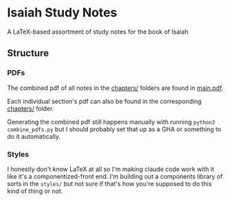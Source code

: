 # Isaiah Study Notes

A LaTeX-based assortment of study notes for the book of Isaiah

## Structure

### PDFs
The combined pdf of all notes in the [chapters/](./chapters/) folders are found in [main.pdf](./main.pdf).

Each individual section's pdf can also be found in the corresponding [chapters/](./chapters/) folder.

Generating the combined pdf still happens manually with running `python3 combine_pdfs.py` but I should probably set that up as a GHA or something to do it automatically.

### Styles
I honestly don't know LaTeX at all so I'm making claude code work with it like it's a componentized-front end. I'm building out a components library of sorts in the `styles/` but not sure if that's how you're supposed to do this kind of thing or not.